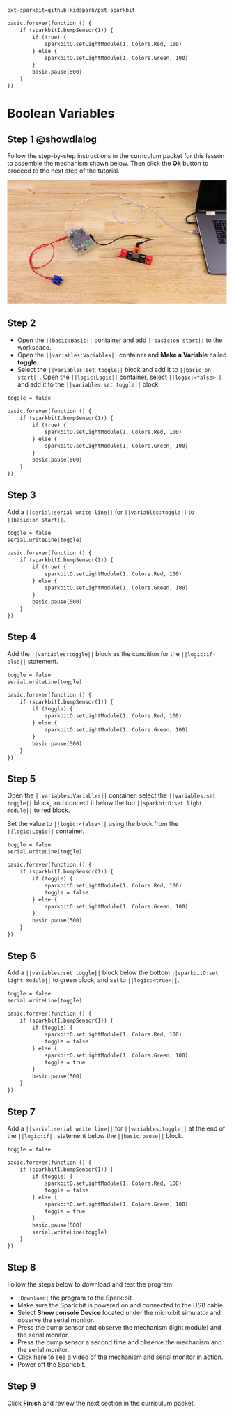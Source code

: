 ```package
pxt-sparkbit=github:kidspark/pxt-sparkbit
```

```template
basic.forever(function () {
    if (sparkbitI.bumpSensor(1)) {
        if (true) {
            sparkbitO.setLightModule(1, Colors.Red, 100)
        } else {
            sparkbitO.setLightModule(1, Colors.Green, 100)
        }
        basic.pause(500)
    }
})
```

# Boolean Variables

## Step 1 @showdialog

Follow the step-by-step instructions in the curriculum packet for this lesson to assemble the mechanism shown below. Then click the **Ok** button to proceed to the next step of the tutorial.

![boolean-variables](https://raw.githubusercontent.com/KidSpark/tutorials/master/assets/3-4-boolean-variables.png)

## Step 2

* Open the ``||basic:Basic||`` container and add ``||basic:on start||`` to the workspace.
* Open the ``||variables:Variables||`` container and **Make a Variable** called **toggle**.
* Select the ``||variables:set toggle||`` block and add it to ``||basic:on start||``. Open the ``||logic:Logic||`` container, select ``||logic:<false>||`` and add it to the ``||variables:set toggle||`` block. 
 
```blocks
toggle = false
```

```blocks
basic.forever(function () {
    if (sparkbitI.bumpSensor(1)) {
        if (true) {
            sparkbitO.setLightModule(1, Colors.Red, 100)
        } else {
            sparkbitO.setLightModule(1, Colors.Green, 100)
        }
        basic.pause(500)
    }
})
```

## Step 3

Add a ``||serial:serial write line||`` for ``||variables:toggle||`` to ``||basic:on start||``.

```blocks
toggle = false
serial.writeLine(toggle)
```

```blocks
basic.forever(function () {
    if (sparkbitI.bumpSensor(1)) {
        if (true) {
            sparkbitO.setLightModule(1, Colors.Red, 100)
        } else {
            sparkbitO.setLightModule(1, Colors.Green, 100)
        }
        basic.pause(500)
    }
})
```

## Step 4

Add the ``||variables:toggle||`` block as the condition for the ``||logic:if-else||`` statement.

```blocks
toggle = false
serial.writeLine(toggle)
```

```blocks
basic.forever(function () {
    if (sparkbitI.bumpSensor(1)) {
        if (toggle) {
            sparkbitO.setLightModule(1, Colors.Red, 100)
        } else {
            sparkbitO.setLightModule(1, Colors.Green, 100)
        }
        basic.pause(500)
    }
})
```

## Step 5

Open the ``||variables:Variables||`` container, select the ``||variables:set toggle||`` block, and connect it below the top ``||sparkbitO:set light module||`` to red block.

Set the value to ``||logic:<false>||`` using the block from the ``||logic:Logic||`` container.

```blocks
toggle = false
serial.writeLine(toggle)
```

```blocks
basic.forever(function () {
    if (sparkbitI.bumpSensor(1)) {
        if (toggle) {
            sparkbitO.setLightModule(1, Colors.Red, 100)
            toggle = false
        } else {
            sparkbitO.setLightModule(1, Colors.Green, 100)
        }
        basic.pause(500)
    }
})
```

## Step 6

Add a ``||variables:set toggle||`` block below the bottom ``||sparkbitO:set light module||`` to green block, and set to ``||logic:<true>||``.

```blocks
toggle = false
serial.writeLine(toggle)
```

```blocks
basic.forever(function () {
    if (sparkbitI.bumpSensor(1)) {
        if (toggle) {
            sparkbitO.setLightModule(1, Colors.Red, 100)
            toggle = false
        } else {
            sparkbitO.setLightModule(1, Colors.Green, 100)
            toggle = true
        }
        basic.pause(500)
    }
})
```

## Step 7

Add a ``||serial:serial write line||`` for ``||variables:toggle||`` at the end of the ``||logic:if||`` statement below the ``||basic:pause||`` block.

```blocks
toggle = false
```

```blocks
basic.forever(function () {
    if (sparkbitI.bumpSensor(1)) {
        if (toggle) {
            sparkbitO.setLightModule(1, Colors.Red, 100)
            toggle = false
        } else {
            sparkbitO.setLightModule(1, Colors.Green, 100)
            toggle = true
        }
        basic.pause(500)
        serial.writeLine(toggle)
    }
})
```

## Step 8

Follow the steps below to download and test the program:
* ``|Download|`` the program to the Spark:bit.
* Make sure the Spark:bit is powered on and connected to the USB cable.
* Select **Show console Device** located under the micro:bit simulator and observe the serial monitor.
* Press the bump sensor and observe the mechanism (light module) and the serial monitor.
* Press the bump sensor a second time and observe the mechanism and the serial monitor.
* [Click here](https://youtu.be/X5Tcty-1vLA) to see a video of the mechanism and serial monitor in action.
* Power off the Spark:bit.

## Step 9

Click **Finish** and review the next section in the curriculum packet.